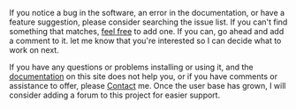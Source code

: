If you notice a bug in the software, an error in the documentation, or have a feature suggestion, please consider searching the issue list. If you can't find something that matches, [feel free](http://en.wiktionary.org/wiki/feel_free) to add one. If you can, go ahead and add a comment to it. let me know that you're interested so I can decide what to work on next.

If you have any questions or problems installing or using it, and the [documentation](Docs.md) on this site does not help you, or if you have comments or assistance to offer, please [Contact](Contact.md) me. Once the user base has grown, I will consider adding a forum to this project for easier support.